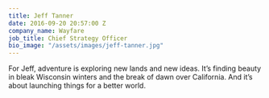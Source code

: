 ```yaml
---
title: Jeff Tanner
date: 2016-09-20 20:57:00 Z
company_name: Wayfare
job_title: Chief Strategy Officer
bio_image: "/assets/images/jeff-tanner.jpg"
---
```


For Jeff, adventure is exploring new lands and new ideas. It’s finding beauty in bleak Wisconsin winters and the break of dawn over California. And it’s about launching things for a better world.
